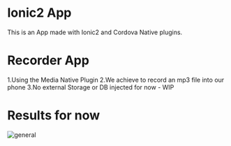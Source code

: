 # Ionic2 App

This is an App made with Ionic2 and Cordova Native plugins.

# Recorder App

1.Using the Media Native Plugin
2.We achieve to record an mp3 file into our phone
3.No external Storage or DB injected for now - WIP

# Results for now

![general](https://cloud.githubusercontent.com/assets/17754060/25857976/fc0d3066-34b0-11e7-8fe7-3b845638e1fb.jpg)

